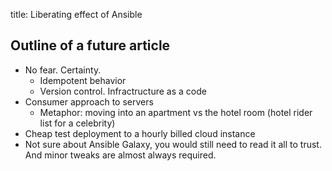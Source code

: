 title: Liberating effect of Ansible

## Outline of a future article

- No fear. Certainty.
    - Idempotent behavior
    - Version control. Infractructure as a code
- Consumer approach to servers
    - Metaphor: moving into an apartment vs the hotel room (hotel rider list for
      a celebrity)
- Cheap test deployment to a hourly billed cloud instance
- Not sure about Ansible Galaxy, you would still need to read it all to trust.
  And minor tweaks are almost always required.
